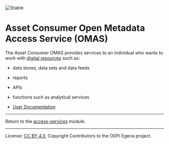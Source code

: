<!-- SPDX-License-Identifier: CC-BY-4.0 -->
<!-- Copyright Contributors to the ODPi Egeria project. -->

![Stable](../../../images/egeria-content-status-released.png#pagewidth)

# Asset Consumer Open Metadata Access Service (OMAS)

The Asset Consumer OMAS provides services to an individual who wants to work
with [digital resources](https://egeria-project.org/concepts/resources) such as:

* data stores, data sets and data feeds
* reports
* APIs
* functions such as analytical services

* [User Documentation](https://egeria-project.org/services/omas/asset-consumer/overview)

----
Return to the [access-services](..) module.

----
License: [CC BY 4.0](https://creativecommons.org/licenses/by/4.0/),
Copyright Contributors to the ODPi Egeria project.
